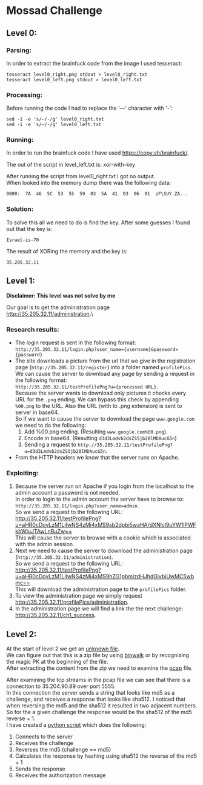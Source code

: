 # Mossad Challenge

## Level 0:
### Parsing:
In order to extract the brainfuck code from the image I used tesseract:
```
tesseract level0_right.png stdout > level0_right.txt
tesseract level0_left.png stdout > level0_left.txt
```

### Processing:
Before running the code I had to replace the '—' character with '-':
```
sed -i -e 's/—/-/g' level0_right.txt
sed -i -e 's/—/-/g' level0_left.txt
```

### Running:
In order to run the brainfuck code I have used https://copy.sh/brainfuck/.

The out of the script in level_left.txt is:
xor-with-key

After running the script from level0_right.txt I got no output.\
When looked into the memory dump there was the following data:
```
0000:  7A  46  5C  53  55  59  03  5A  41  03  06  01  zF\SUY.ZA...
```

### Solution:
To solve this all we need to do is find the key.
After some guesses I found out that the key is:
```
Israel-is-70
```
The result of XORing the memory and the key is:
```
35.205.32.11
```

## Level 1:
**Disclaimer: This level was not solve by me**

Our goal is to get the administration page <http://35.205.32.11/administration>.\

### Research results:
* The login request is sent in the following format:\
`http://35.205.32.11/login.php?user_name={username}&password={password}`
* The site downloads a picture from the url that we give in the registration page (`http://35.205.32.11/register`) into a folder named `profilePics`.\
We can cause the server to download any page by sending a request in the following format:\
`http://35.205.32.11/testProfilePng?u={processed URL}`.\
Because the server wants to download only pictures it checks every URL for the `.png` ending.
We can bypass this check by appending `%00.png` to the URL.
Also the URL (with to .png extension) is sent to server in base64.\
So if we want to cause the server to download the page `www.google.com` we need to do the following:
    1. Add %00.png ending. (Resulting `www.google.com%00.png`).
    2. Encode in base64. (Resulting `d3d3Lmdvb2dsZS5jb20lMDAucG5n`)
    3. Sending a request to `http://35.205.32.11/testProfilePng?u=d3d3Lmdvb2dsZS5jb20lMDAucG5n`.
* From the HTTP headers we know that the server runs on Apache.

### Exploiting:
1. Because the server run on Apache if you login from the localhost to the admin account a password is not needed.\
In order to login to the admin account the server have to browse to: `http://35.205.32.11/login.php?user_name=admin`.\
So we send a request to the following URL:\
<http://35.205.32.11/testProfilePng?u=aHR0cDovLzM1LjIwNS4zMi4xMS9sb2dpbi5waHA/dXNlcl9uYW1lPWFkbWluJTAwLnBuZw==>\
This will cause the server to browse with a cookie which is associated with the admin session.
2. Next we need to cause the server to download the administration page (`http://35.205.32.11/administration`).\
So we send a request to the following URL:
<http://35.205.32.11/testProfilePng?u=aHR0cDovLzM1LjIwNS4zMi4xMS9hZG1pbmlzdHJhdGlvbiUwMC5wbmc==>\
This will download the administration page to the `profilePics` folder.
3. To view the administration page we simply request <http://35.205.32.11/profilePics/administration>.
4. In the administration page we will find a link the the next challenge: <http://35.205.32.11/ch1_success>.

## Level 2:
At the start of level 2 we get an [unknown file](level_2/451d79109ac842ef92217932c0567761).\
We can figure out that this is a zip file by using [binwalk](https://github.com/ReFirmLabs/binwalk) or by recognizing the magic PK at the beginning of the file.  
After extracting the content from the zip we need to examine the [pcap](level_2/pcap.pcap) file.

After examining the tcp streams in the pcap file we can see that there is a connection to 35.204.90.89 over port 5555.\
In this connection the server sends a string that looks like md5 as a challenge, and receives a response that looks like sha512.
I noticed that when reversing the md5 and the sha512 it resulted in two adjacent numbers.\
So for the a given challenge the response would be the sha512 of the md5 reverse + 1.\
I have created a [python script](level_2/level2.py) which does the following:
1. Connects to the server
2. Receives the challenge
3. Reverses the md5 (challenge == md5)
4. Calculates the response by hashing using sha512 the reverse of the md5 + 1
5. Sends the response
6. Receives the authorization message

